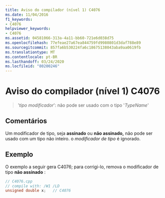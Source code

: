 ```yaml
---
title: Aviso do compilador (nível 1) C4076
ms.date: 11/04/2016
f1_keywords:
- C4076
helpviewer_keywords:
- C4076
ms.assetid: 04581066-313a-4a11-bb60-721e6d038d75
ms.openlocfilehash: 77efeae27a67ea844759fd9980801d3daf788e89
ms.sourcegitcommit: 857fa6b530224fa6c18675138043aba9aa0619fb
ms.translationtype: MT
ms.contentlocale: pt-BR
ms.lasthandoff: 03/24/2020
ms.locfileid: "80200246"
---
```

# <a name="compiler-warning-level-1-c4076"></a>Aviso do compilador (nível 1) C4076

> '*tipo modificador*': não pode ser usado com o tipo '*TypeName*'

## <a name="remarks"></a>Comentários

Um modificador de tipo, seja **assinado** ou **não assinado,** não pode ser usado com um tipo não inteiro. o *modificador de tipo* é ignorado.

## <a name="example"></a>Exemplo

O exemplo a seguir gera C4076; para corrigi-lo, remova o modificador de tipo **não assinado** :

```cpp
// C4076.cpp
// compile with: /W1 /LD
unsigned double x;   // C4076
```
